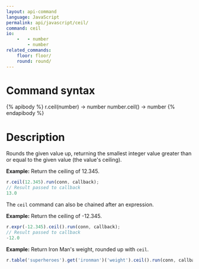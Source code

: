```yaml
---
layout: api-command
language: JavaScript
permalink: api/javascript/ceil/
command: ceil
io:
    -   - number
        - number
related_commands:
    floor: floor/
    round: round/
---
```

# Command syntax #

{% apibody %}
r.ceil(number) &rarr; number
number.ceil() &rarr; number
{% endapibody %}

# Description #

Rounds the given value up, returning the smallest integer value greater than or equal to the given value (the value's ceiling).

__Example:__ Return the ceiling of 12.345.

```javascript
r.ceil(12.345).run(conn, callback);
// Result passed to callback
13.0
```

The `ceil` command can also be chained after an expression.

__Example:__ Return the ceiling of -12.345.

```javascript
r.expr(-12.345).ceil().run(conn, callback);
// Result passed to callback
-12.0
```

__Example:__ Return Iron Man's weight, rounded up with `ceil`.

```javascript
r.table('superheroes').get('ironman')('weight').ceil().run(conn, callback);
```

